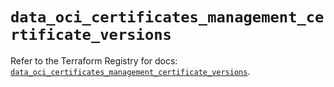 # `data_oci_certificates_management_certificate_versions`

Refer to the Terraform Registry for docs: [`data_oci_certificates_management_certificate_versions`](https://registry.terraform.io/providers/oracle/oci/6.37.0/docs/data-sources/certificates_management_certificate_versions).
